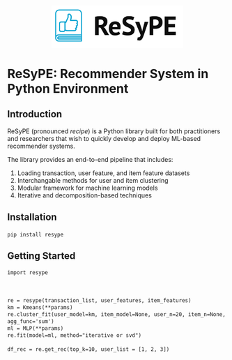 <div align="center">
<img alt="Logo" src="logo.png" width="60%"/>
</div>


# ReSyPE: Recommender System in Python Environment

## Introduction
ReSyPE (pronounced *recipe*) is a Python library built for both practitioners and researchers that wish to quickly develop and deploy ML-based recommender systems.

The library provides an end-to-end pipeline that includes:

1. Loading transaction, user feature, and item feature datasets
2. Interchangable methods for user and item clustering
3. Modular framework for machine learning models
4. Iterative and decomposition-based techniques

## Installation

`pip install resype`

## Getting Started

    import resype
    
  
    
    re = resype(transaction_list, user_features, item_features)
    km = Kmeans(**params)
    re.cluster_fit(user_model=km, item_model=None, user_n=20, item_n=None, agg_func='sum')
    ml = MLP(**params)
    re.fit(model=ml, method="iterative or svd") 
    
    df_rec = re.get_rec(top_k=10, user_list = [1, 2, 3])